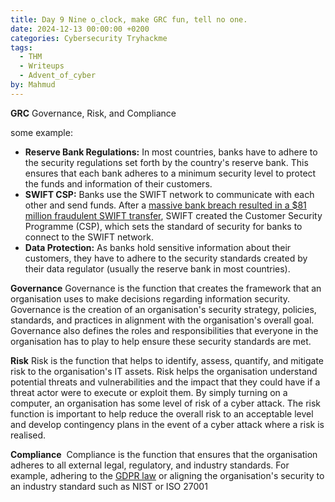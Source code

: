 ```yaml
---
title: Day 9 Nine o_clock, make GRC fun, tell no one.
date: 2024-12-13 00:00:00 +0200
categories: Cybersecurity Tryhackme
tags:
  - THM
  - Writeups
  - Advent_of_cyber
by: Mahmud
---
```




**GRC** Governance, Risk, and Compliance

some example:
- **Reserve Bank Regulations:** In most countries, banks have to adhere to the security regulations set forth by the country's reserve bank. This ensures that each bank adheres to a minimum security level to protect the funds and information of their customers.
- **SWIFT CSP:** Banks use the SWIFT network to communicate with each other and send funds. After a [massive bank breach resulted in a $81 million fraudulent SWIFT transfer](https://www.wired.com/2016/05/insane-81m-bangladesh-bank-heist-heres-know/), SWIFT created the Customer Security Programme (CSP), which sets the standard of security for banks to connect to the SWIFT network.
- **Data Protection:** As banks hold sensitive information about their customers, they have to adhere to the security standards created by their data regulator (usually the reserve bank in most countries).

**Governance**
Governance is the function that creates the framework that an organisation uses to make decisions regarding information security. Governance is the creation of an organisation's security strategy, policies, standards, and practices in alignment with the organisation's overall goal. Governance also defines the roles and responsibilities that everyone in the organisation has to play to help ensure these security standards are met.

 
**Risk**
Risk is the function that helps to identify, assess, quantify, and mitigate risk to the organisation's IT assets. Risk helps the organisation understand potential threats and vulnerabilities and the impact that they could have if a threat actor were to execute or exploit them. By simply turning on a computer, an organisation has some level of risk of a cyber attack. The risk function is important to help reduce the overall risk to an acceptable level and develop contingency plans in the event of a cyber attack where a risk is realised.  

**Compliance** 
Compliance is the function that ensures that the organisation adheres to all external legal, regulatory, and industry standards. For example, adhering to the [GDPR law](https://gdpr-info.eu/) or aligning the organisation's security to an industry standard such as NIST or ISO 27001